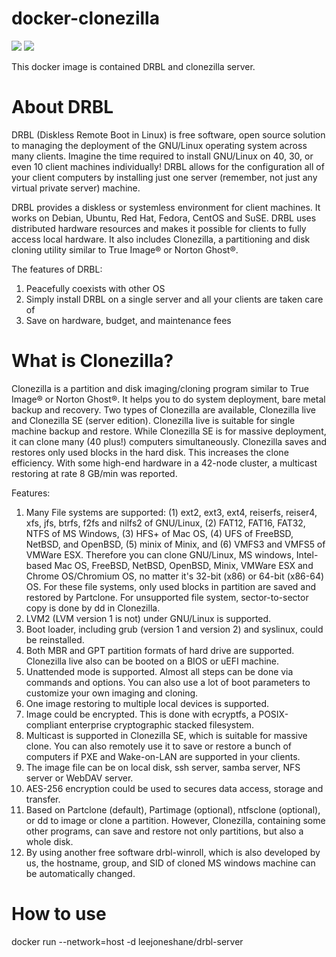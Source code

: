 # docker-clonezilla
[![](https://images.microbadger.com/badges/version/leejoneshane/drbl-server.svg)](http://microbadger.com/images/leejoneshane/drbl-server "Get your own version badge on microbadger.com")
[![](https://images.microbadger.com/badges/image/leejoneshane/drbl-server.svg)](http://microbadger.com/images/leejoneshane/drbl-server "Get your own image badge on microbadger.com")

This docker image is contained DRBL and clonezilla server.

# About DRBL

DRBL (Diskless Remote Boot in Linux) is free software, open source solution to managing the deployment of the GNU/Linux operating system across many clients. Imagine the time required to install GNU/Linux on 40, 30, or even 10 client machines individually! DRBL allows for the configuration all of your client computers by installing just one server (remember, not just any virtual private server) machine.

DRBL provides a diskless or systemless environment for client machines. It works on Debian, Ubuntu, Red Hat, Fedora, CentOS and SuSE. DRBL uses distributed hardware resources and makes it possible for clients to fully access local hardware. It also includes Clonezilla, a partitioning and disk cloning utility similar to True Image® or Norton Ghost®.

The features of DRBL:
1. Peacefully coexists with other OS
2. Simply install DRBL on a single server and all your clients are taken care of
3. Save on hardware, budget, and maintenance fees

# What is Clonezilla?

Clonezilla is a partition and disk imaging/cloning program similar to True Image® or Norton Ghost®. It helps you to do system deployment, bare metal backup and recovery. Two types of Clonezilla are available, Clonezilla live and Clonezilla SE (server edition). Clonezilla live is suitable for single machine backup and restore. While Clonezilla SE is for massive deployment, it can clone many (40 plus!) computers simultaneously. Clonezilla saves and restores only used blocks in the hard disk. This increases the clone efficiency. With some high-end hardware in a 42-node cluster, a multicast restoring at rate 8 GB/min was reported.

Features:
1. Many File systems are supported: (1) ext2, ext3, ext4, reiserfs, reiser4, xfs, jfs, btrfs, f2fs and nilfs2 of GNU/Linux, (2) FAT12, FAT16, FAT32, NTFS of MS Windows, (3) HFS+ of Mac OS, (4) UFS of FreeBSD, NetBSD, and OpenBSD, (5) minix of Minix, and (6) VMFS3 and VMFS5 of VMWare ESX. Therefore you can clone GNU/Linux, MS windows, Intel-based Mac OS, FreeBSD, NetBSD, OpenBSD, Minix, VMWare ESX and Chrome OS/Chromium OS, no matter it's 32-bit (x86) or 64-bit (x86-64) OS. For these file systems, only used blocks in partition are saved and restored by Partclone. For unsupported file system, sector-to-sector copy is done by dd in Clonezilla.
2. LVM2 (LVM version 1 is not) under GNU/Linux is supported.
3. Boot loader, including grub (version 1 and version 2) and syslinux, could be reinstalled.
4. Both MBR and GPT partition formats of hard drive are supported. Clonezilla live also can be booted on a BIOS or uEFI machine.
5. Unattended mode is supported. Almost all steps can be done via commands and options. You can also use a lot of boot parameters to customize your own imaging and cloning.
6. One image restoring to multiple local devices is supported.
7. Image could be encrypted. This is done with ecryptfs, a POSIX-compliant enterprise cryptographic stacked filesystem.
8. Multicast is supported in Clonezilla SE, which is suitable for massive clone. You can also remotely use it to save or restore a bunch of computers if PXE and Wake-on-LAN are supported in your clients.
9. The image file can be on local disk, ssh server, samba server, NFS server or WebDAV server.
10. AES-256 encryption could be used to secures data access, storage and transfer.
11. Based on Partclone (default), Partimage (optional), ntfsclone (optional), or dd to image or clone a partition. However, Clonezilla, containing some other programs, can save and restore not only partitions, but also a whole disk.
12. By using another free software drbl-winroll, which is also developed by us, the hostname, group, and SID of cloned MS windows machine can be automatically changed.

# How to use

docker run --network=host -d leejoneshane/drbl-server
